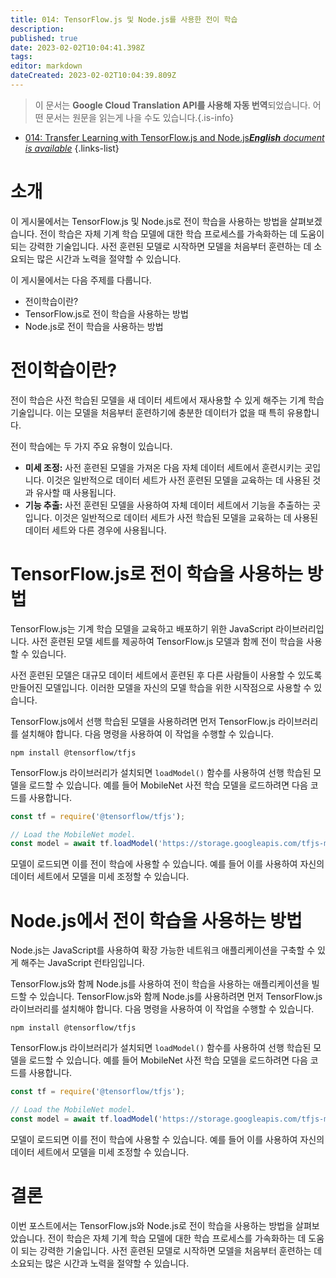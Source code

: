 ```yaml
---
title: 014: TensorFlow.js 및 Node.js를 사용한 전이 학습
description: 
published: true
date: 2023-02-02T10:04:41.398Z
tags: 
editor: markdown
dateCreated: 2023-02-02T10:04:39.809Z
---
```


> 이 문서는 **Google Cloud Translation API를 사용해 자동 번역**되었습니다.
어떤 문서는 원문을 읽는게 나을 수도 있습니다.{.is-info}



- [014: Transfer Learning with TensorFlow.js and Node.js***English** document is available*](/en/Knowledge-base/TensorFlow-js/Learning/014-transfer-learning-with-tensorflow-js-and-node-js)
{.links-list}


# 소개

이 게시물에서는 TensorFlow.js 및 Node.js로 전이 학습을 사용하는 방법을 살펴보겠습니다. 전이 학습은 자체 기계 학습 모델에 대한 학습 프로세스를 가속화하는 데 도움이 되는 강력한 기술입니다. 사전 훈련된 모델로 시작하면 모델을 처음부터 훈련하는 데 소요되는 많은 시간과 노력을 절약할 수 있습니다.

이 게시물에서는 다음 주제를 다룹니다.

- 전이학습이란?
- TensorFlow.js로 전이 학습을 사용하는 방법
- Node.js로 전이 학습을 사용하는 방법

# 전이학습이란?

전이 학습은 사전 학습된 모델을 새 데이터 세트에서 재사용할 수 있게 해주는 기계 학습 기술입니다. 이는 모델을 처음부터 훈련하기에 충분한 데이터가 없을 때 특히 유용합니다.

전이 학습에는 두 가지 주요 유형이 있습니다.

- **미세 조정:** 사전 훈련된 모델을 가져온 다음 자체 데이터 세트에서 훈련시키는 곳입니다. 이것은 일반적으로 데이터 세트가 사전 훈련된 모델을 교육하는 데 사용된 것과 유사할 때 사용됩니다.
- **기능 추출:** 사전 훈련된 모델을 사용하여 자체 데이터 세트에서 기능을 추출하는 곳입니다. 이것은 일반적으로 데이터 세트가 사전 학습된 모델을 교육하는 데 사용된 데이터 세트와 다른 경우에 사용됩니다.

# TensorFlow.js로 전이 학습을 사용하는 방법

TensorFlow.js는 기계 학습 모델을 교육하고 배포하기 위한 JavaScript 라이브러리입니다. 사전 훈련된 모델 세트를 제공하여 TensorFlow.js 모델과 함께 전이 학습을 사용할 수 있습니다.

사전 훈련된 모델은 대규모 데이터 세트에서 훈련된 후 다른 사람들이 사용할 수 있도록 만들어진 모델입니다. 이러한 모델을 자신의 모델 학습을 위한 시작점으로 사용할 수 있습니다.

TensorFlow.js에서 선행 학습된 모델을 사용하려면 먼저 TensorFlow.js 라이브러리를 설치해야 합니다. 다음 명령을 사용하여 이 작업을 수행할 수 있습니다.

```
npm install @tensorflow/tfjs
```

TensorFlow.js 라이브러리가 설치되면 `loadModel()` 함수를 사용하여 선행 학습된 모델을 로드할 수 있습니다. 예를 들어 MobileNet 사전 학습 모델을 로드하려면 다음 코드를 사용합니다.

```javascript
const tf = require('@tensorflow/tfjs');

// Load the MobileNet model.
const model = await tf.loadModel('https://storage.googleapis.com/tfjs-models/tfjs/mobilenet_v1_0.25_224/model.json');
```

모델이 로드되면 이를 전이 학습에 사용할 수 있습니다. 예를 들어 이를 사용하여 자신의 데이터 세트에서 모델을 미세 조정할 수 있습니다.

# Node.js에서 전이 학습을 사용하는 방법

Node.js는 JavaScript를 사용하여 확장 가능한 네트워크 애플리케이션을 구축할 수 있게 해주는 JavaScript 런타임입니다.

TensorFlow.js와 함께 Node.js를 사용하여 전이 학습을 사용하는 애플리케이션을 빌드할 수 있습니다. TensorFlow.js와 함께 Node.js를 사용하려면 먼저 TensorFlow.js 라이브러리를 설치해야 합니다. 다음 명령을 사용하여 이 작업을 수행할 수 있습니다.

```
npm install @tensorflow/tfjs
```

TensorFlow.js 라이브러리가 설치되면 `loadModel()` 함수를 사용하여 선행 학습된 모델을 로드할 수 있습니다. 예를 들어 MobileNet 사전 학습 모델을 로드하려면 다음 코드를 사용합니다.

```javascript
const tf = require('@tensorflow/tfjs');

// Load the MobileNet model.
const model = await tf.loadModel('https://storage.googleapis.com/tfjs-models/tfjs/mobilenet_v1_0.25_224/model.json');
```

모델이 로드되면 이를 전이 학습에 사용할 수 있습니다. 예를 들어 이를 사용하여 자신의 데이터 세트에서 모델을 미세 조정할 수 있습니다.

# 결론

이번 포스트에서는 TensorFlow.js와 Node.js로 전이 학습을 사용하는 방법을 살펴보았습니다. 전이 학습은 자체 기계 학습 모델에 대한 학습 프로세스를 가속화하는 데 도움이 되는 강력한 기술입니다. 사전 훈련된 모델로 시작하면 모델을 처음부터 훈련하는 데 소요되는 많은 시간과 노력을 절약할 수 있습니다.